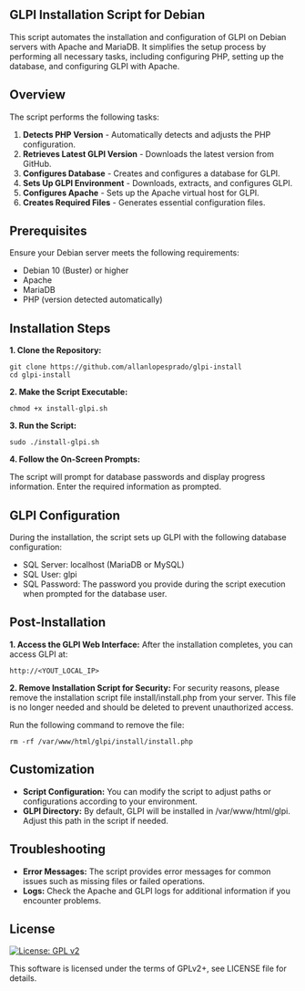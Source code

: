## GLPI Installation Script for Debian
This script automates the installation and configuration of GLPI on Debian servers with Apache and MariaDB. It simplifies the setup process by performing all necessary tasks, including configuring PHP, setting up the database, and configuring GLPI with Apache.

## Overview
The script performs the following tasks:

1. **Detects PHP Version** - Automatically detects and adjusts the PHP configuration.
2. **Retrieves Latest GLPI Version** - Downloads the latest version from GitHub.
3. **Configures Database** - Creates and configures a database for GLPI.
4. **Sets Up GLPI Environment** - Downloads, extracts, and configures GLPI.
5. **Configures Apache** - Sets up the Apache virtual host for GLPI.
6. **Creates Required Files** - Generates essential configuration files.

## Prerequisites
Ensure your Debian server meets the following requirements:

- Debian 10 (Buster) or higher
- Apache
- MariaDB
- PHP (version detected automatically)

## Installation Steps

**1. Clone the Repository:**

```
git clone https://github.com/allanlopesprado/glpi-install
cd glpi-install
```

**2. Make the Script Executable:**

```
chmod +x install-glpi.sh
```

**3. Run the Script:**

```
sudo ./install-glpi.sh
```

**4. Follow the On-Screen Prompts:**

The script will prompt for database passwords and display progress information. Enter the required information as prompted.

## GLPI Configuration
During the installation, the script sets up GLPI with the following database configuration:

- SQL Server: localhost (MariaDB or MySQL)
- SQL User: glpi
- SQL Password: The password you provide during the script execution when prompted for the database user.

## Post-Installation
**1. Access the GLPI Web Interface:**
After the installation completes, you can access GLPI at:

```
http://<YOUT_LOCAL_IP>
```

**2. Remove Installation Script for Security:**
For security reasons, please remove the installation script file install/install.php from your server. This file is no longer needed and should be deleted to prevent unauthorized access.

Run the following command to remove the file:

```
rm -rf /var/www/html/glpi/install/install.php
```

## Customization
- **Script Configuration:** You can modify the script to adjust paths or configurations according to your environment.
- **GLPI Directory:** By default, GLPI will be installed in /var/www/html/glpi. Adjust this path in the script if needed.

## Troubleshooting
- **Error Messages:** The script provides error messages for common issues such as missing files or failed operations.
- **Logs:** Check the Apache and GLPI logs for additional information if you encounter problems.

## License

[![License: GPL v2](https://img.shields.io/badge/License-GPL%20v2-blue.svg)](https://www.gnu.org/licenses/old-licenses/gpl-2.0.en.html)

This software is licensed under the terms of GPLv2+, see LICENSE file for
details.
